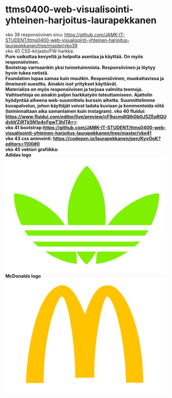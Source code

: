 # ttms0400-web-visualisointi-yhteinen-harjoitus-laurapekkanen

vko 39 responsiivinen sivu: https://github.com/JAMK-IT-STUDENT/ttms0400-web-visualisointi-yhteinen-harjoitus-laurapekkanen/tree/master/vko39<br/>
vko 40 CSS-kirjasto/FW-harkka:<br/>
<b>Pure<b> vaikuttaa kevyeltä ja helpolta asentaa ja käyttää. On myös responsiivinen.<br/>
Bootstrap varmaankin yksi tunnetuimmista. Responsiivinen ja löytyy hyvin tukea netistä.<br/>
Foundation lupaa samaa kuin muutkin. Responsiivinen, muokattavissa ja ilmeisesti suosittu. Ainakin isot yritykset käyttävät.<br/>
Materialize on myös responsiivinen ja tarjoaa valmiita teemoja.<br/>
Vaihtoehtoja on ainakin paljon harkkatyön toteuttamiseen. Ajattelin hyödyntää aiheena web-suunnittelu kurssin aihetta. Suunnittelimme kuvapalvelun, johon käyttäjät voivat ladata kuviaan ja kommentoida niitä (toiminnaltaan aika samanlainen kuin instagram).
vko 40 fluidui: https://www.fluidui.com/editor/live/preview/cF9ucmdlQlhGb0J5ZEpRQUdvbVZiRTk5N1o4cFgwT3hlTA==<br/>
vko 41 bootstrap:https://github.com/JAMK-IT-STUDENT/ttms0400-web-visualisointi-yhteinen-harjoitus-laurapekkanen/tree/master/vko41<br/>
vko 43 css animointi: https://codepen.io/laurapekkanen/pen/KyvOoK?editors=1100#0<br/>
vko 45 vektori grafiikka:<br/>
Adidas logo<br/>
![Adidas logo](https://github.com/JAMK-IT-STUDENT/ttms0400-web-visualisointi-yhteinen-harjoitus-laurapekkanen/blob/master/adidas.svg)<br/>
McDonalds logo<br/>
![McDonalds logo](https://github.com/JAMK-IT-STUDENT/ttms0400-web-visualisointi-yhteinen-harjoitus-laurapekkanen/blob/master/mc.svg)
